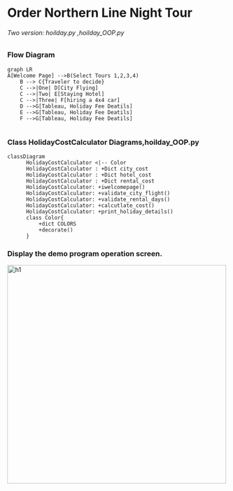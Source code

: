 # Order Northern Line Night Tour  
###### Two version: hoilday.py ,hoilday_OOP.py
### Flow Diagram


```mermaid
graph LR
A[Welcome Page] -->B(Select Tours 1,2,3,4)
    B --> C{Traveler to decide}
    C -->|One| D[City Flying]
    C -->|Two| E[Staying Hotel]
    C -->|Three| F[hiring a 4x4 car]
    D -->G[Tableau, Holiday Fee Deatils]
    E -->G[Tableau, Holiday Fee Deatils]
    F -->G[Tableau, Holiday Fee Deatils]
 

```
### Class HolidayCostCalculator Diagrams,hoilday_OOP.py
```mermaid
classDiagram
      HolidayCostCalculator <|-- Color
      HolidayCostCalculator : +Dict city_cost
      HolidayCostCalculator : +Dict hotel_cost
      HolidayCostCalculator : +Dict rental_cost
      HolidayCostCalculator: +iwelcomepage()
      HolidayCostCalculator: +validate_city_flight()
      HolidayCostCalculator: +validate_rental_days()
      HolidayCostCalculator: +calcutlate_cost()
      HolidayCostCalculator: +print_holiday_details()
      class Color{
          +dict COLORS
          +decorate()
      }

```
### Display the demo program operation screen.
<img width="500" alt="h1" src="https://github.com/Yami3366/hoildayCapstone/assets/159643271/aff17d18-1fe7-4633-b021-7a4e05f3572c">
